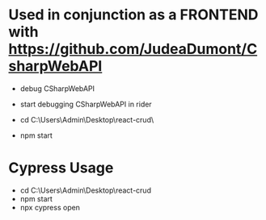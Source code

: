 # Used in conjunction as a FRONTEND with https://github.com/JudeaDumont/CsharpWebAPI
- debug CSharpWebAPI

- start debugging CSharpWebAPI in rider
- cd C:\Users\Admin\Desktop\react-crud\
- npm start

# Cypress Usage
- cd C:\Users\Admin\Desktop\react-crud
- npm start
- npx cypress open